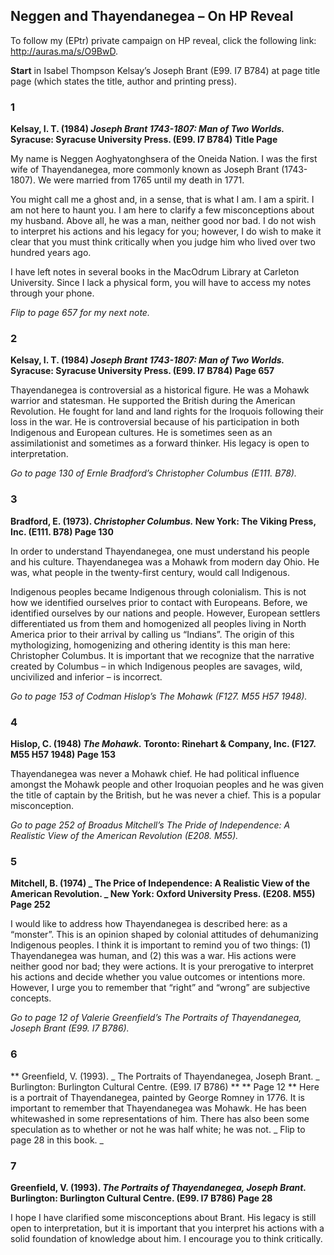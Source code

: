 
## Neggen and Thayendanegea – On HP Reveal 

To follow my (EPtr) private campaign on HP reveal, click the following link: http://auras.ma/s/O9BwD. 

**Start**  in Isabel Thompson Kelsay’s Joseph Brant (E99. I7 B784) at page title page (which states the title, author and printing press). 


### 1

**Kelsay, I. T.  (1984) _Joseph Brant 1743-1807: Man of Two Worlds._ Syracuse: Syracuse University Press. (E99. I7 B784)**
**Title Page**

My name is Neggen Aoghyatonghsera of the Oneida Nation. I was the first wife of Thayendanegea, more commonly known as Joseph Brant (1743-1807). We were married from 1765 until my death in 1771. 

You might call me a ghost and, in a sense, that is what I am. I am a spirit. I am not here to haunt you. I am here to clarify a few misconceptions about my husband. Above all, he was a man, neither good nor bad. I do not wish to interpret his actions and his legacy for you; however, I do wish to make it clear that you must think critically when you judge him who lived over two hundred years ago. 

I have left notes in several books in the MacOdrum Library at Carleton University. Since I lack a physical form, you will have to access my notes through your phone.

_Flip to page 657 for my next note._ 


### 2

**Kelsay, I. T.  (1984) _Joseph Brant 1743-1807: Man of Two Worlds._ Syracuse: Syracuse University Press. (E99. I7 B784)
Page 657**

Thayendanegea is controversial as a historical figure. He was a Mohawk warrior and statesman. He supported the British during the American Revolution. He fought for land and land rights for the Iroquois following their loss in the war. He is controversial because of his participation in both Indigenous and European cultures. He is sometimes seen as an assimilationist and sometimes as a forward thinker. His legacy is open to interpretation. 

_Go to page 130 of Ernle Bradford’s Christopher Columbus (E111. B78)._ 


### 3

**Bradford, E. (1973). _Christopher Columbus._ New York: The Viking Press, Inc. (E111. B78)
Page 130**

In order to understand Thayendanegea, one must understand his people and his culture. Thayendanegea was a Mohawk from modern day Ohio. He was, what people in the twenty-first century, would call Indigenous.  

Indigenous peoples became Indigenous through colonialism. This is not how we identified ourselves prior to contact with Europeans. Before, we identified ourselves by our nations and people. However, European settlers differentiated us from them and homogenized all peoples living in North America prior to their arrival by calling us “Indians”. The origin of this mythologizing, homogenizing and othering identity is this man here: Christopher Columbus. It is important that we recognize that the narrative created by Columbus – in which Indigenous peoples are savages, wild, uncivilized and inferior – is incorrect. 

_Go to page 153 of Codman Hislop’s The Mohawk (F127. M55 H57 1948)._


### 4

**Hislop, C. (1948) _The Mohawk._ Toronto: Rinehart & Company, Inc. (F127. M55 H57 1948) 
Page 153**

Thayendanegea was never a Mohawk chief. He had political influence amongst the Mohawk people and other Iroquoian peoples and he was given the title of captain by the British, but he was never a chief. This is a popular misconception. 

_Go to page 252 of Broadus Mitchell’s The Pride of Independence: A Realistic View of the American Revolution (E208. M55)._


### 5

**Mitchell, B. (1974) _ The Price of Independence: A Realistic View of the American Revolution. _ New York: Oxford University Press. (E208. M55) 
Page 252**

I would like to address how Thayendanegea is described here: as a “monster”. This is an opinion shaped by colonial attitudes of dehumanizing Indigenous peoples. I think it is important to remind you of two things: (1) Thayendanegea was human, and (2) this was a war. His actions were neither good nor bad; they were actions. It is your prerogative to interpret his actions and decide whether you value outcomes or intentions more. However, I urge you to remember that “right” and “wrong” are subjective concepts. 

_Go to page 12 of Valerie Greenfield’s The Portraits of Thayendanegea, Joseph Brant (E99. I7 B786)._ 


### 6

** Greenfield, V. (1993). _ The Portraits of Thayendanegea, Joseph Brant. _ Burlington: Burlington Cultural Centre. (E99. I7 B786) **
** Page 12 **
Here is a portrait of Thayendanegea, painted by George Romney in 1776. It is important to remember that Thayendanegea was Mohawk. He has been whitewashed in some representations of him. There has also been some speculation as to whether or not he was half white; he was not. 
_ Flip to page 28 in this book. _


### 7

**Greenfield, V. (1993). _The Portraits of Thayendanegea, Joseph Brant._ Burlington: Burlington Cultural Centre. (E99. I7 B786)
Page 28**

I hope I have clarified some misconceptions about Brant. His legacy is still open to interpretation, but it is important that you interpret his actions with a solid foundation of knowledge about him. I encourage you to think critically. 
